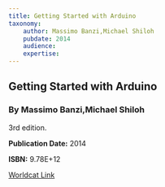 ```yaml
---
title: Getting Started with Arduino
taxonomy:
	author: Massimo Banzi,Michael Shiloh
	pubdate: 2014
	audience: 
	expertise: 
---
```

## Getting Started with Arduino
### By Massimo Banzi,Michael Shiloh
3rd edition.  

**Publication Date:** 2014

**ISBN:** 9.78E+12

[Worldcat Link](http://www.worldcat.org/oclc/904719184)